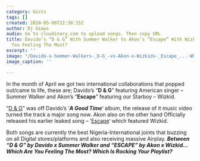 ```yaml
---
category: Gists
tags: []
created: 2020-05-06T22:38:15Z
author: Dj Gsaws
audio: Go to cloudinary.com to upload songs. Then copy URL
title: Davido’s “D & G” With Summer Walker Vs Akon’s “Escape” With Wizkid… Which Are
  You Feeling The Most?
excerpt: ''
image: "/Davido-x-Summer-Walkers-_D-G_-vs-Akon-x-Wizkids-_Escape_...-Which-Joint-song-Are-you-feeling-the-Most_-768x785.jpg"
image_caption: ''

---
```

In the month of April we got two international collaborations that popped out/came to life, these are; Davido’s “**D & G**” featuring American singer – Summer Walker and Akon’s “**Escape**” featuring our Starboy – Wizkid.

“[D & G](https://tooxclusive.com/video-davido-d-g-ft-summer-walker/)” was off Davido’s ‘**_A Good Time_**‘ album, the release of it music video turned the track a major song now. Akon also on the other hand Officially released his earlier leaked song – ‘[Escape](https://tooxclusive.com/wizkid-x-akon-escape/)‘ which featured Wizkid.

Both songs are currently the best Nigeria-International joints that buzzing on all Digital stores/platforms and also receiving massive Airplay. **_Between “D & G” by Davido x Summer Walker and “ESCAPE” by Akon x Wizkid… Which Are You Feeling The Most? Which Is Rocking Your Playlist?_**
